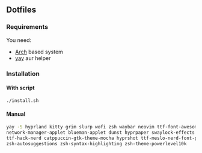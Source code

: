 ## Dotfiles

### Requirements
You need:
 - [Arch](https://wiki.archlinux.org/title/Arch-based_distributions) based system
 - [yay](https://github.com/Jguer/yay) aur helper

### Installation

#### With script

```bash
./install.sh
```

#### Manual

```bash
yay -S hyprland kitty grim slurp wofi zsh waybar neovim ttf-font-awesome noto-fonts-emoji \
network-manager-applet blueman-applet dunst hyprpaper swaylock-effects \
ttf-hack-nerd catppuccin-gtk-theme-mocha hyprshot ttf-meslo-nerd-font-powerlevel10k
zsh-autosuggestions zsh-syntax-highlighting zsh-theme-powerlevel10k 
```

